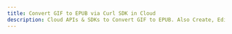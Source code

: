 ---title: Convert GIF to EPUB via Curl SDK in Clouddescription: Cloud APIs & SDKs to Convert GIF to EPUB. Also Create, Edit & Render Microsoft Word & OpenOffice documents in the Cloud.---